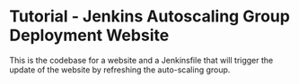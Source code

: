 Tutorial - Jenkins Autoscaling Group Deployment Website
=======================================================

This is the codebase for a website and a Jenkinsfile that will trigger the update of the website by refreshing the auto-scaling group.
